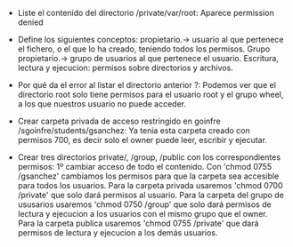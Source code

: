- Liste el contenido del directorio /private/var/root: Aparece permission denied

- Define los siguientes conceptos: propietario.-> usuario al que pertenece el fichero, o el que lo ha creado, teniendo todos los permisos. Grupo propietario.-> grupo de usuarios al que pertenece el usuario. Escritura, lectura y ejecucion: permisos sobre directorios y archivos.

- Por qué da el error al listar el directorio anterior ?: Podemos ver que el directorio root solo tiene permisos para el usuario root y el grupo wheel, a los que nuestros usuario no puede acceder.

- Crear carpeta privada de acceso restringido en goinfre /sgoinfre/students/gsanchez: Ya tenia esta carpeta creado con permisos 700, es decir solo el owner puede leer, escribir y ejecutar.

- Crear tres directorios private/, /group, /public con los correspondientes permisos: 1º cambiar acceso de todo el contenido. Con 'chmod 0755 /gsanchez' cambiamos los permisos para que la carpeta sea accesible para todos los usuarios.
Para la carpeta privada usaremos 'chmod 0700 /private' que solo dará permisos al usuario.
Para la carpeta del grupo de ususarios usaremos 'chmod 0750 /group' que solo dará permisos de lectura y ejecucion a los usuarios con el mismo grupo que el owner.
Para la carpeta publica usaremos 'chmod 0755 /private' que dará permisos de lectura y ejecucion a los demás usuarios.
